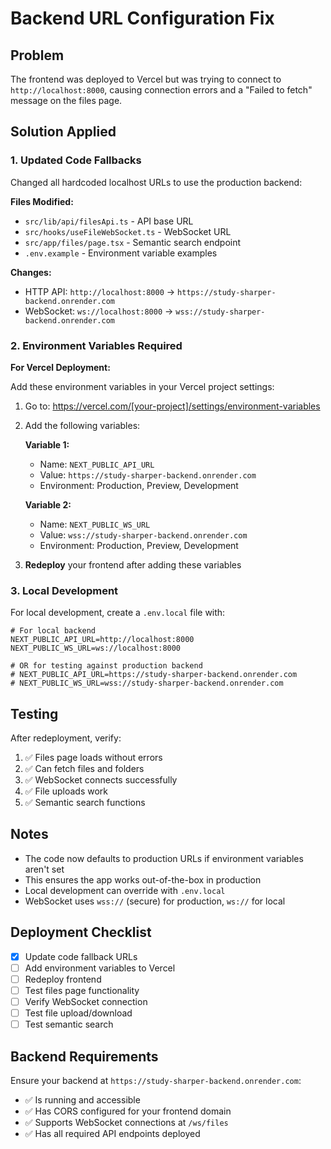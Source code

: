 # Backend URL Configuration Fix

## Problem
The frontend was deployed to Vercel but was trying to connect to `http://localhost:8000`, causing connection errors and a "Failed to fetch" message on the files page.

## Solution Applied

### 1. Updated Code Fallbacks
Changed all hardcoded localhost URLs to use the production backend:

**Files Modified:**
- `src/lib/api/filesApi.ts` - API base URL
- `src/hooks/useFileWebSocket.ts` - WebSocket URL  
- `src/app/files/page.tsx` - Semantic search endpoint
- `.env.example` - Environment variable examples

**Changes:**
- HTTP API: `http://localhost:8000` → `https://study-sharper-backend.onrender.com`
- WebSocket: `ws://localhost:8000` → `wss://study-sharper-backend.onrender.com`

### 2. Environment Variables Required

**For Vercel Deployment:**

Add these environment variables in your Vercel project settings:

1. Go to: https://vercel.com/[your-project]/settings/environment-variables

2. Add the following variables:

   **Variable 1:**
   - Name: `NEXT_PUBLIC_API_URL`
   - Value: `https://study-sharper-backend.onrender.com`
   - Environment: Production, Preview, Development

   **Variable 2:**
   - Name: `NEXT_PUBLIC_WS_URL`
   - Value: `wss://study-sharper-backend.onrender.com`
   - Environment: Production, Preview, Development

3. **Redeploy** your frontend after adding these variables

### 3. Local Development

For local development, create a `.env.local` file with:

```env
# For local backend
NEXT_PUBLIC_API_URL=http://localhost:8000
NEXT_PUBLIC_WS_URL=ws://localhost:8000

# OR for testing against production backend
# NEXT_PUBLIC_API_URL=https://study-sharper-backend.onrender.com
# NEXT_PUBLIC_WS_URL=wss://study-sharper-backend.onrender.com
```

## Testing

After redeployment, verify:
1. ✅ Files page loads without errors
2. ✅ Can fetch files and folders
3. ✅ WebSocket connects successfully
4. ✅ File uploads work
5. ✅ Semantic search functions

## Notes

- The code now defaults to production URLs if environment variables aren't set
- This ensures the app works out-of-the-box in production
- Local development can override with `.env.local`
- WebSocket uses `wss://` (secure) for production, `ws://` for local

## Deployment Checklist

- [x] Update code fallback URLs
- [ ] Add environment variables to Vercel
- [ ] Redeploy frontend
- [ ] Test files page functionality
- [ ] Verify WebSocket connection
- [ ] Test file upload/download
- [ ] Test semantic search

## Backend Requirements

Ensure your backend at `https://study-sharper-backend.onrender.com`:
- ✅ Is running and accessible
- ✅ Has CORS configured for your frontend domain
- ✅ Supports WebSocket connections at `/ws/files`
- ✅ Has all required API endpoints deployed
